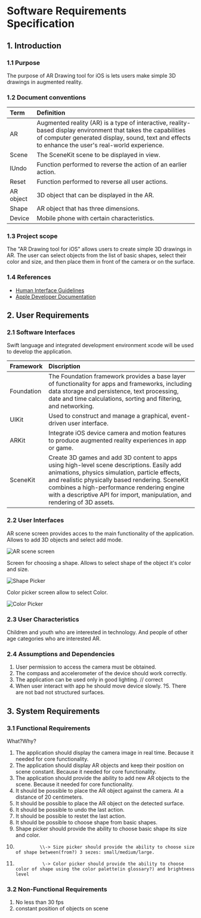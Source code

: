 # Software Requirements Specification

## 1. Introduction

### 1.1 Purpose
The purpose of AR Drawing tool for iOS is lets users make simple 3D drawings in augmented reality. 

### 1.2 Document conventions
| Term | Definition |
|:---|:---|
| AR | Augmented reality (AR) is a type of interactive, reality-based display environment that takes the capabilities of computer generated display, sound, text and effects to enhance the user's real-world experience. | 
| Scene | The SceneKit scene to be displayed in view. |
| IUndo | Function performed to reverse the action of an earlier action. |
| Reset | Function performed to reverse all user actions. |
| AR object | 3D object that can be displayed in the AR. |
| Shape | AR object that has three dimensions. |
| Device | Mobile phone with certain characteristics. |

### 1.3 Project scope
The "AR Drawing tool for iOS" allows users to create simple 3D drawings in AR. The user can select objects from the list of basic shapes, select their color and size, and then place them in front of the camera or on the surface.

### 1.4 References
* [Human Interface Guidelines](https://developer.apple.com/design/human-interface-guidelines/ios/overview/themes/)
* [Apple Developer Documentation](https://developer.apple.com/documentation)

## 2. User Requirements

### 2.1 Software Interfaces
Swift language and integrated development environment xcode will be used to develop the application.

| Framework | Discription |
|:---|:---|
| Foundation | The Foundation framework provides a base layer of functionality for apps and frameworks, including data storage and persistence, text processing, date and time calculations, sorting and filtering, and networking. |
| UIKit | Used to construct and manage a graphical, event-driven user interface. |
| ARKit | Integrate iOS device camera and motion features to produce augmented reality experiences in app or game. |
| SceneKit | Create 3D games and add 3D content to apps using high-level scene descriptions. Easily add animations, physics simulation, particle effects, and realistic physically based rendering. SceneKit combines a high-performance rendering engine with a descriptive API for import, manipulation, and rendering of 3D assets. |

### 2.2 User Interfaces
AR scene screen provides acces to the main functionality of the application. Allows to add 3D objects and select add mode.

![AR scene screen](../Images/Mockups/AR%20Drawing%20mockup1%20entity.png)

Screen for choosing a shape. Allows to select shape of the object it's color and size.

![Shape Picker](../Images/Mockups/ShapePicker.png)

Color picker screen allow to select Color.

![Color Picker](../Images/Mockups/ColorPicker.png)

### 2.3 User Characteristics
Children and youth who are interested in technology. And people of other age categories who are interested AR.

### 2.4 Assumptions and Dependencies
1. User permission to access the camera must be obtained.
2. The compass and accelerometer of the device should work correctly.
3. The application can be used only in good lighting.
// correct
4. When user interact with app he should move device slowly. 
?5. There are not bad not structured surfaces.

## 3. System Requirements

### 3.1 Functional Requirements
What?Why?
1. The application should display the camera image in real time.
Because it needed for core functionality.
2. The application should display AR objects and keep their position on scene constant. Because it needed for core functionality.
3. The application should provide the ability to add new AR objects to the scene.
Because it needed for core functionality.
4. It should be possible to place the AR object against the camera. At a distance of 20 centimeters.
5. It should be possible to place the AR object on the detected surface.
4. It should be possible to undo the last action.	
6. It should be possible to restet the last action.
8. It should be possible to choose shape from basic shapes.
7. Shape picker should provide the ability to choose basic shape its size and color.
9.			    \\-> Size picker should provide the ability to choose size of shape between(from?) 3 sezes: small/medium/large.
8. 			     \-> Color picker should provide the ability to choose color of shape using the color palette(in glossary?) and brightness level


### 3.2 Non-Functional Requirements
1. No less than 30 fps
2. constant position of objects on scene
